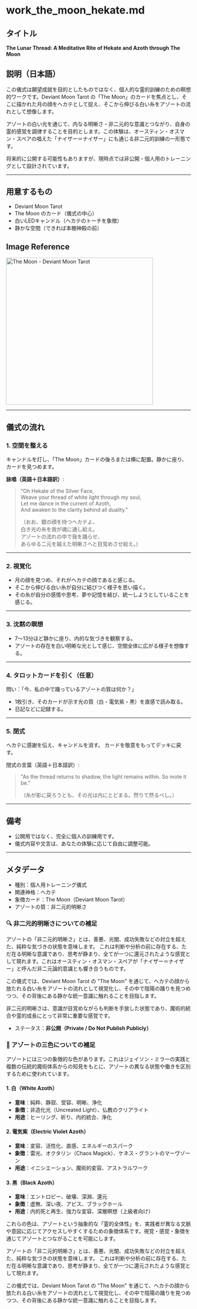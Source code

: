# work_the_moon_hekate.md

## タイトル
**The Lunar Thread: A Meditative Rite of Hekate and Azoth through The Moon**

## 説明（日本語）
この儀式は願望成就を目的としたものではなく、個人的な霊的訓練のための瞑想的ワークです。Deviant Moon Tarot の「The Moon」のカードを焦点とし、そこに描かれた月の顔をヘカテとして捉え、そこから伸びる白い糸をアゾートの流れとして想像します。

アゾートの白い光を通じて、内なる明晰さ・非二元的な意識とつながり、自身の霊的感覚を調律することを目的とします。この体験は、オースティン・オスマン・スペアの唱えた「ナイザー＝ナイザー」にも通じる非二元的訓練の一形態です。

将来的に公開する可能性もありますが、現時点では非公開・個人用のトレーニングとして設計されています。

---

## 用意するもの
- Deviant Moon Tarot
- The Moon のカード（儀式の中心）
- 白いLEDキャンドル（ヘカテのトーチを象徴）
- 静かな空間（できれば本棚神殿の前）

## Image Reference

<img src="./deviant_moon_tarot_the_moon.jpg" alt="The Moon - Deviant Moon Tarot" width="400">

---

## 儀式の流れ

### 1. 空間を整える
キャンドルを灯し、「The Moon」カードの後ろまたは横に配置。静かに座り、カードを見つめます。

**詠唱（英語＋日本語訳）**:
> "Oh Hekate of the Silver Face,  
> Weave your thread of white light through my soul,  
> Let me dance in the current of Azoth,  
> And awaken to the clarity behind all duality."
>
> （おお、銀の顔を持つヘカテよ、  
> 白き光の糸を我が魂に通し給え。  
> アゾートの流れの中で我を踊らせ、  
> あらゆる二元を越えた明晰さへと目覚めさせ給え。）

---

### 2. 視覚化
- 月の顔を見つめ、それがヘカテの顔であると感じる。
- そこから伸びる白い糸が自分に結びつく様子を思い描く。
- その糸が自分の感情や思考、夢や記憶を結び、統一しようとしていることを感じる。

---

### 3. 沈黙の瞑想
- 7〜13分ほど静かに座り、内的な気づきを観察する。
- アゾートの存在を白い明晰な光として感じ、空間全体に広がる様子を想像する。

---

### 4. タロットカードを引く（任意）
問い：「今、私の中で踊っているアゾートの質は何か？」
- 1枚引き、そのカードが示す光の質（白・電気紫・黒）を直感で読み取る。
- 日記などに記録する。

---

### 5. 閉式
ヘカテに感謝を伝え、キャンドルを消す。
カードを敬意をもってデッキに戻す。

閉式の言葉（英語＋日本語訳）:
> "As the thread returns to shadow, the light remains within. So mote it be."
>
> （糸が影に戻ろうとも、その光は内にとどまる。然りて然るべし。）

---

## 備考
- 公開用ではなく、完全に個人の訓練用です。
- 儀式内容や文言は、あなたの体験に応じて自由に調整可能。

---

## メタデータ
- 種別：個人用トレーニング儀式
- 関連神格：ヘカテ
- 象徴カード：The Moon（Deviant Moon Tarot）
- アゾートの質：非二元的明晰さ

### 🔍 非二元的明晰さについての補足
アゾートの「非二元的明晰さ」とは、善悪、光闇、成功失敗などの対立を超えた、純粋な気づきの状態を意味します。
これは判断や分析の前に存在する、ただ在る明晰な意識であり、思考が静まり、全てが一つに還元されたような感覚として現れます。これはオースティン・オスマン・スペアが「ナイザー＝ナイザー」と呼んだ非二元論的意識とも響き合うものです。

この儀式では、Deviant Moon Tarot の "The Moon" を通じて、ヘカテの顔から放たれる白い糸をアゾートの流れとして視覚化し、その中で陰陽の踊りを見つめつつ、その背後にある静かな統一意識に触れることを目指します。

非二元的明晰さは、意識が目覚めながらも判断を手放した状態であり、魔術的統合や霊的成長にとって非常に重要な感覚です。
- ステータス：**非公開（Private / Do Not Publish Publicly）**

### 🎨 アゾートの三色についての補足

アゾートには三つの象徴的な色があります。これはジェイソン・ミラーの実践と複数の伝統的魔術体系からの知見をもとに、アゾートの異なる状態や働きを区別するために使われています。

#### 1. 白（White Azoth）
- **意味**：純粋、静寂、受容、明晰、浄化
- **象徴**：非造化光（Uncreated Light）、仏教のクリアライト
- **用途**：ヒーリング、祈り、内的統合、浄化

#### 2. 電気紫（Electric Violet Azoth）
- **意味**：変容、活性化、直感、エネルギーのスパーク
- **象徴**：雷光、オクタリン（Chaos Magick）、ケネス・グラントのマーヴゾーン
- **用途**：イニシエーション、魔術的変容、アストラルワーク

#### 3. 黒（Black Azoth）
- **意味**：エントロピー、破壊、深淵、還元
- **象徴**：虚無、深い夜、アビス、ブラックホール
- **用途**：内的死と再生、強力な変容、深層瞑想（上級者向け）

これらの色は、アゾートという抽象的な「霊的全体性」を、実践者が異なる文脈や意図に応じてアクセスしやすくするための象徴体系です。視覚・感覚・象徴を通じてアゾートとつながることを可能にします。

アゾートの「非二元的明晰さ」とは、善悪、光闇、成功失敗などの対立を超えた、純粋な気づきの状態を意味します。
これは判断や分析の前に存在する、ただ在る明晰な意識であり、思考が静まり、全てが一つに還元されたような感覚として現れます。

この儀式では、Deviant Moon Tarot の "The Moon" を通じて、ヘカテの顔から放たれる白い糸をアゾートの流れとして視覚化し、その中で陰陽の踊りを見つめつつ、その背後にある静かな統一意識に触れることを目指します。
